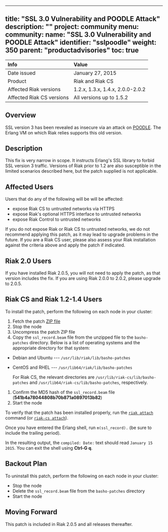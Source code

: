 
---
title: "SSL 3.0 Vulnerability and POODLE Attack"
description: ""
project: community
menu:
  community:
    name: "SSL 3.0 Vulnerability and POODLE Attack"
    identifier: "sslpoodle"
    weight: 350
    parent: "productadvisories"
toc: true
---

[POODLE]: https://www.us-cert.gov/ncas/alerts/TA14-290A
[ZIP file]: https://github.com/basho/basho_docs/raw/master/extras/binaries/poodle-1.x.zip
[use admin riak cli]: {{<baseurl>}}riak/kv/2.0.2/using/admin/riak-cli/#attach
[riak cs cli]: {{<baseurl>}}riak/cs/2.1.1/cookbooks/command-line-tools/#riak-cs

Info | Value
:----|:-----
Date issued | January 27, 2015
Product | Riak and Riak CS
Affected Riak versions | 1.2.x, 1.3.x, 1.4.x, 2.0.0-2.0.2
Affected Riak CS versions | All versions up to 1.5.2

## Overview

SSL version 3 has been revealed as insecure via an attack on
[POODLE]. The Erlang VM
on which Riak relies supports this old version.

## Description

This fix is very narrow in scope. It instructs Erlang's SSL library to
forbid SSL version 3 traffic. Versions of Riak prior to 1.2 are also
susceptible in the limited scenarios described here, but the patch
supplied is not applicable.

## Affected Users

Users that do any of the following will be will be affected:

* expose Riak CS to untrusted networks via HTTPS
* expose Riak's optional HTTPS interface to untrusted networks
* expose Riak Control to untrusted networks

If you do not expose Riak or Riak CS to untrusted networks, we do not
recommend applying this patch, as it may lead to upgrade problems in the
future. If you are a Riak CS user, please also assess your Riak
installation against the criteria above and apply the patch if
indicated.

## Riak 2.0 Users

If you have installed Riak 2.0.5, you will not need to apply the patch,
as that version includes the fix. If you are using Riak 2.0.0 to 2.0.2,
please upgrade to 2.0.5.

## Riak CS and Riak 1.2-1.4 Users

To install the patch, perform the following on each node in your
cluster:

1. Fetch the patch [ZIP file]
1. Stop the node
1. Uncompress the patch ZIP file
1. Copy the `ssl_record.beam` file from the unzipped file to the
`basho-patches` directory. Below is a list of operating systems and the
appropriate directory for that system:
  * Debian and Ubuntu --- `/usr/lib/riak/lib/basho-patches`
  * CentOS and RHEL --- `/usr/lib64/riak/lib/basho-patches`

    For Riak CS, the relevant directories are
    `/usr/lib/riak-cs/lib/basho-patches` and
    `/usr/lib64/riak-cs/lib/basho-patches`, respectively.
1. Confirm the MD5 hash of the `ssl_record.beam` file
(**541b4a78044808b70b871a0897013b82**)
1. Start the node

To verify that the patch has been installed properly, run the [`riak
attach`][use admin riak cli] command (or [`riak-cs attach`][riak cs cli]).

Once you have entered the Erlang shell, run `m(ssl_record).` (be sure
to include the trailing period).

In the resulting output, the `compiled: Date:` text should read
`January 15 2015`. You can exit the shell using **Ctrl-G q**.

## Backout Plan

To uninstall this patch, perform the following on each node in your
cluster:

* Stop the node
* Delete the `ssl_record.beam` file from the `basho-patches` directory
* Start the node

## Moving Forward

This patch is included in Riak 2.0.5 and all releases thereafter.
